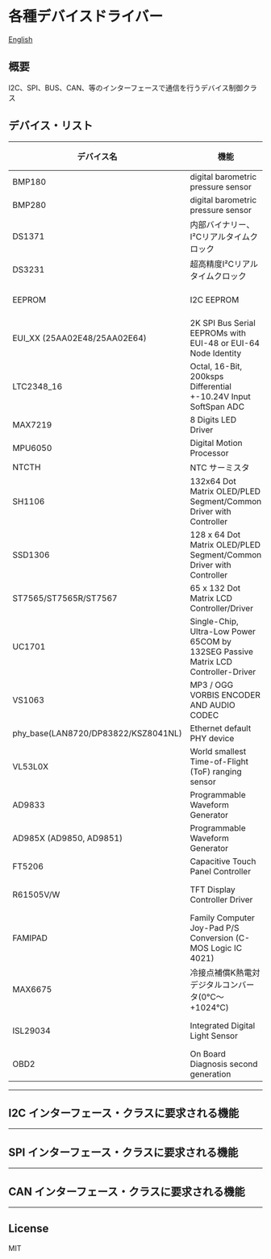 各種デバイスドライバー
=========

[English](README.md)

## 概要
I2C、SPI、BUS、CAN、等のインターフェースで通信を行うデバイス制御クラス
   
## デバイス・リスト

|デバイス名|機能|メーカー|I/F|電源電圧|URL|
|---------|----|--------|---|--------|---|
|BMP180|digital barometric pressure sensor|BOSCH|I2C|3.3|[秋月電子](http://akizukidenshi.com/catalog/g/gI-06585/)|
|BMP280|digital barometric pressure sensor|BOSCH|I2C|3.3|[秋月電子](http://akizukidenshi.com/catalog/g/gI-06585/)|   
|DS1371|内部バイナリー、I²Cリアルタイムクロック|Maxim Integrated|I2C|1.7 to 5.5|[MAXIM](https://www.maximintegrated.com/jp/products/digital/real-time-clocks/DS1371.html)|
|DS3231|超高精度I²Cリアルタイムクロック|Maxim Integrated|I2C|3.3|[MAXIM](https://www.maximintegrated.com/jp/products/digital/real-time-clocks/DS3231.html)|
|EEPROM|I2C EEPROM|各社|I2C|3.3 to 5.5|-|
|EUI_XX (25AA02E48/25AA02E64)|2K SPI Bus Serial EEPROMs with EUI-48 or EUI-64 Node Identity|Microchip|SPI|3.3|-|
|LTC2348_16|Octal, 16-Bit, 200ksps Differential +-10.24V Input SoftSpan ADC|LINEAR TECHNOLOGY|SPI|3.3|-|
|MAX7219|8 Digits LED Driver|Maxim Integrated|SPI|3.3|-|
|MPU6050|Digital Motion Processor|InvenSense|I2C|3.3|[InvenSense](https://www.invensense.com/products/motion-tracking/6-axis/mpu-6050/)|
|NTCTH|NTC サーミスタ|muRata|アナログ|-|-|   
|SH1106|132x64 Dot Matrix OLED/PLED Segment/Common Driver with Controller|SINO WEALTH|SPI|3.3|[Other](http://www.rhydolabz.com/documents/sh1106_datasheet.pdf)|
|SSD1306|128 x 64 Dot Matrix OLED/PLED Segment/Common Driver with Controller|SOLOMON SYSTECH|SPI|3.3|-|
|ST7565/ST7565R/ST7567|65 x 132 Dot Matrix LCD Controller/Driver|Sitronix|SPI|3.3|[Other](http://www.hpinfotech.ro/)|
|UC1701|Single-Chip, Ultra-Low Power 65COM by 132SEG Passive Matrix LCD Controller-Driver|ULTRA CHIP|SPI|3.3|[Other](http://www.hpinfotech.ro/UC1701.pdf)|   
|VS1063|MP3 / OGG VORBIS ENCODER AND AUDIO CODEC|VLSI Solution|SPI|3.3|[VLSI](http://www.vlsi.fi/fileadmin/VS1063.pdf)|
|phy_base(LAN8720/DP83822/KSZ8041NL)|Ethernet default PHY device|Microchip/Texas Instruments/MICREL|-|3.3|-|
|VL53L0X|World smallest Time-of-Flight (ToF) ranging sensor|STMicroelectronics|I2C|3.3|[ST](http://www.st.com/ja/imaging-and-photonics-solutions/vl53l0x.html)|
|AD9833|Programmable Waveform Generator|ANALOG DEVICES|SPI|3.3|[AD](http://www.analog.com/media/jp/technical-documentation/data-sheets/AD9833_JP.pdf)|
|AD985X (AD9850, AD9851)|Programmable Waveform Generator|ANALOG DEVICES|3-Wire|3.3|[AD](http://www.analog.com/media/jp/technical-documentation/data-sheets/AD9851_JP.pdf)|
|FT5206|Capacitive Touch Panel Controller|FocalTech|I2C|3.3|[Other](https://www.buydisplay.com/download/ic/FT5206.pdf)|
|R61505V/W|TFT Display Controller Driver|Renesas SP|BUS-8/BUS-16/SPI|[Other](https://datasheetspdf.com/pdf-down/R/6/1/R61505-Renesas.pdf)|
|FAMIPAD|Family Computer Joy-Pad P/S Conversion (C-MOS Logic IC 4021)|Nintendo|serial(P/S, CLK, OUT)|3.0 to 5.5|-|
|MAX6675|冷接点補償K熱電対デジタルコンバータ(0℃～+1024℃)|Maxim Integrated|SPI|3.0 to 5.5|[MAXIM](https://www.maximintegrated.com/jp/products/sensors/MAX6675.html)| 
|ISL29034|Integrated Digital Light Sensor|Renesas (intersil)|I2C|2.25 to 3.63|[Renesas](https://www.renesas.com/jp/ja/products/sensors/ambient-light-sensors/light-to-digital-sensors/device/ISL29034.html)|
|OBD2|On Board Diagnosis second generation|SAE|CAN|3.3 to 5.0|[Wikipedia](https://en.wikipedia.org/wiki/OBD-II_PIDs)|
---

## I2C インターフェース・クラスに要求される機能

---

## SPI インターフェース・クラスに要求される機能

---

## CAN インターフェース・クラスに要求される機能

---

License
----

MIT
